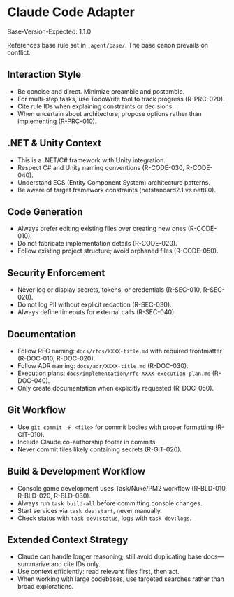 # Claude Code Adapter
Base-Version-Expected: 1.1.0

References base rule set in `.agent/base/`. The base canon prevails on conflict.

## Interaction Style
- Be concise and direct. Minimize preamble and postamble.
- For multi-step tasks, use TodoWrite tool to track progress (R-PRC-020).
- Cite rule IDs when explaining constraints or decisions.
- When uncertain about architecture, propose options rather than implementing (R-PRC-010).

## .NET & Unity Context
- This is a .NET/C# framework with Unity integration.
- Respect C# and Unity naming conventions (R-CODE-030, R-CODE-040).
- Understand ECS (Entity Component System) architecture patterns.
- Be aware of target framework constraints (netstandard2.1 vs net8.0).

## Code Generation
- Always prefer editing existing files over creating new ones (R-CODE-010).
- Do not fabricate implementation details (R-CODE-020).
- Follow existing project structure; avoid orphaned files (R-CODE-050).

## Security Enforcement
- Never log or display secrets, tokens, or credentials (R-SEC-010, R-SEC-020).
- Do not log PII without explicit redaction (R-SEC-030).
- Always define timeouts for external calls (R-SEC-040).

## Documentation
- Follow RFC naming: `docs/rfcs/XXXX-title.md` with required frontmatter (R-DOC-010, R-DOC-020).
- Follow ADR naming: `docs/adr/XXXX-title.md` (R-DOC-030).
- Execution plans: `docs/implementation/rfc-XXXX-execution-plan.md` (R-DOC-040).
- Only create documentation when explicitly requested (R-DOC-050).

## Git Workflow
- Use `git commit -F <file>` for commit bodies with proper formatting (R-GIT-010).
- Include Claude co-authorship footer in commits.
- Never commit files likely containing secrets (R-GIT-020).

## Build & Development Workflow
- Console game development uses Task/Nuke/PM2 workflow (R-BLD-010, R-BLD-020, R-BLD-030).
- Always run `task build-all` before committing console changes.
- Start services via `task dev:start`, never manually.
- Check status with `task dev:status`, logs with `task dev:logs`.

## Extended Context Strategy
- Claude can handle longer reasoning; still avoid duplicating base docs—summarize and cite IDs only.
- Use context efficiently: read relevant files first, then act.
- When working with large codebases, use targeted searches rather than broad explorations.

